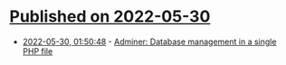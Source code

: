 # [Published on 2022-05-30](index.md)

* [2022-05-30, 01:50:48](https://news.ycombinator.com/item?id=31554753) - [Adminer: Database management in a single PHP file](https://github.com/vrana/adminer)

